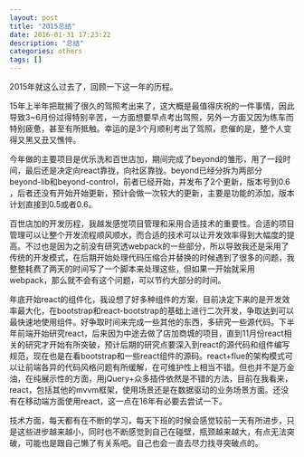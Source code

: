 ```yaml
---
layout: post
title: "2015总结"
date: 2016-01-31 17:23:22
description: "总结"
categories: others
tags: []
---
```


2015年就这么过去了，回顾一下这一年的历程。

15年上半年把耽搁了很久的驾照考出来了，这大概是最值得庆祝的一件事情，因此导致3~6月份过得特别辛苦，一方面想要早点考出驾照，另外一方面又因为练车而特别疲惫，甚至有所抵触。幸运的是3个月顺利考出了驾照，悲催的是，整个人变得又黑又丑又憔悴。

今年做的主要项目是优乐洗和百世店加，期间完成了beyond的雏形，用了一段时间，最后还是决定向react靠拢，向社区靠拢。beyond已经分拆为两部分 beyond-lib和beyond-control，前者已经开始，并发布了2个更新，版本号到0.6 ，后者还没有开始开始更新，预计会做一次较大的更新，主要是功能的添加，版本计划直接到0.5或者0.6。

百世店加的开发历程，我越发感觉项目管理和采用合适技术的重要性。合适的项目管理可以让整个开发流程顺风顺水，而合适的技术可以让开发效率得到大幅度的提高。不过也是因为之前没有研究透webpack的一些部分，所以导致我还是采用了传统的开发模式，在后期开始处理代码压缩合并替换的时候遇到了很多的问题，我整整耗费了两天的时间写了一个脚本来处理这些，但如果一开始就采用webpack，那么就不会有这个问题，可以节约大部分的时间。

年底开始react的组件化，我设想了好多种组件的方案，目前决定下来的是开发效率最大化，在bootstrap和react-bootstrap的基础上进行二次开发，争取达到可以最快速地使用组件。好争取时间来完成一些其他的东西，多研究一些源代码。下半年前端开始研究react，后来因为中途去做了店加商城的项目，直到11月份react相关的研究才开始有所突破，预计后期的研究点要深入到react的源代码和组件编写规范，现在也是在看bootstrap和一些react组件的源码。react+flue的架构模式可以让前端各异的代码风格问题有所缓解，在可维护性上相当不错。但也并不是万金油，在纯展示性的方面，用jQuery+众多插件依然是不错的方法，目前在我看来，react，包括其他的mvvm框架，使用场景还是在数据驱动的业务场景方面。还没有在移动端方面使用react，这一点在16年有必要去尝试一下。

技术方面，每天都有在不断的学习，每天下班的时候会感觉较前一天有所进步，只是这些进步越来越小，同时也不断感觉到自己在碰壁，瓶颈越来越大，有点无法突破，可能也是跟自己懒了有关系吧。自己也会一直去尽力找寻突破点的。